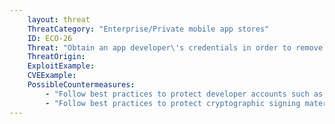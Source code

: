 ```yaml
---
    layout: threat
    ThreatCategory: "Enterprise/Private mobile app stores"
    ID: ECO-26
    Threat: "Obtain an app developer\'s credentials in order to remove their app from the app store"
    ThreatOrigin:
    ExploitExample:
    CVEExample:
    PossibleCountermeasures:
        - "Follow best practices to protect developer accounts such as using MFA. [^159] [^160]"
        - "Follow best practices to protect cryptographic signing material for applications [^162]"
---
```

